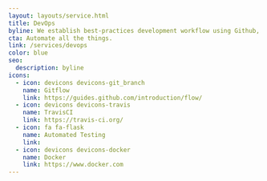 ```yaml
---
layout: layouts/service.html
title: DevOps
byline: We establish best-practices development workflow using Github, CircleCI, automated testing, and other tools to ensure your most critical features deliver consistent business value and your code does not introduce regressions.
cta: Automate all the things.
link: /services/devops
color: blue
seo:
  description: byline
icons:
  - icon: devicons devicons-git_branch
    name: Gitflow
    link: https://guides.github.com/introduction/flow/
  - icon: devicons devicons-travis
    name: TravisCI
    link: https://travis-ci.org/
  - icon: fa fa-flask
    name: Automated Testing
    link:
  - icon: devicons devicons-docker
    name: Docker
    link: https://www.docker.com
---
```

